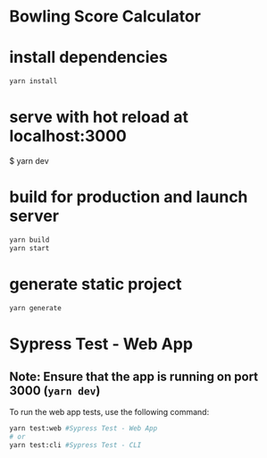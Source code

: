 # Bowling Score Calculator

# install dependencies
```bash
yarn install
```
# serve with hot reload at localhost:3000
$ yarn dev

# build for production and launch server
```bash
yarn build
yarn start
```

# generate static project
```bash
yarn generate
```

# Sypress Test - Web App
## Note: Ensure that the app is running on port 3000 (`yarn dev`)

To run the web app tests, use the following command:
```bash
yarn test:web #Sypress Test - Web App
# or
yarn test:cli #Sypress Test - CLI
```
